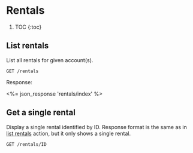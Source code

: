# Rentals

1. TOC
{:toc}

## List rentals

List all rentals for given account(s).

~~~
GET /rentals
~~~

Response:

<%= json_response 'rentals/index' %>

## Get a single rental

Display a single rental identified by ID. Response format is the same as in
[list rentals](#list-rentals) action, but it only shows a single rental.

~~~
GET /rentals/ID
~~~
